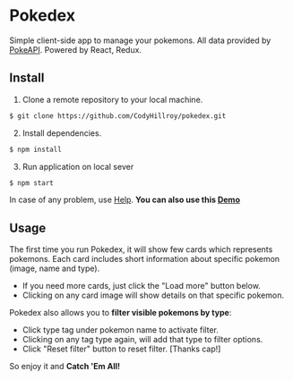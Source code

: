 # Pokedex
Simple client-side app to manage your pokemons. All data provided by [PokeAPI](https://pokeapi.co).
Powered by React, Redux.

## Install
 1. Clone a remote repository to your local machine.
 ```bash
 $ git clone https://github.com/CodyHillroy/pokedex.git 
 ```
 2. Install dependencies.
 ```bash
 $ npm install
 ```
 3. Run application on local sever
  ```bash
  $ npm start
  ```
 In case of any problem, use [Help](https://help.github.com/en/github).
 __You can also use this [Demo](https://codyhillroy.github.io/pokedex/)__
  
## Usage

The first time you run Pokedex, it will show few cards which represents pokemons. Each card includes short information   about specific pokemon (image, name and type). 
 
 - If you need more cards, just click the "Load more" button below.
 - Clicking on any card image will show details on that specific pokemon.

Pokedex also allows you to __filter visible pokemons by type__:
 * Click type tag under pokemon name to activate filter.
 * Clicking on any tag type again, will add that type to filter options.
 * Click "Reset filter" button to reset filter. [Thanks cap!]
 
 So enjoy it and __Catch 'Em All!__
